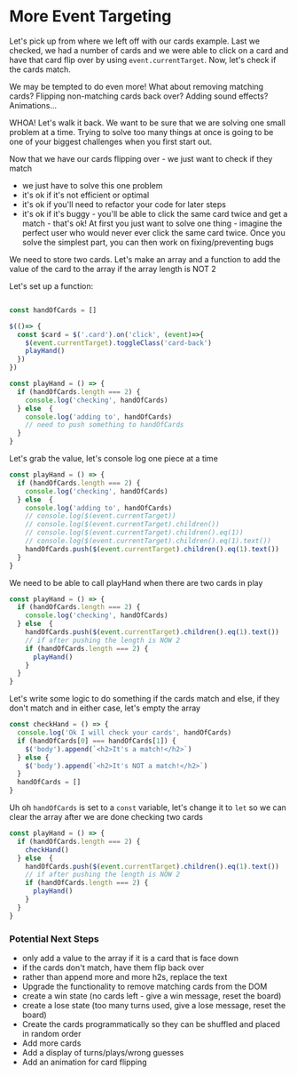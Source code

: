 
# More Event Targeting

Let's pick up from where we left off with our cards example. Last we checked, we had a number of cards and we were able to click on a card and have that card flip over by using `event.currentTarget`. Now, let's check if the cards match. 

We may be tempted to do even more! What about removing matching cards? Flipping non-matching cards back over? Adding sound effects? Animations...

WHOA! Let's walk it back. We want to be sure that we are solving one small problem at a time. Trying to solve too many things at once is going to be one of your biggest challenges when you first start out.

Now that we have our cards flipping over - we just want to check if they match

- we just have to solve this one problem
- it's ok if it's not efficient or optimal
- it's ok if you'll need to refactor your code for later steps
- it's ok if it's buggy - you'll be able to click the same card twice and get a match - that's ok! At first you just want to solve one thing - imagine the perfect user who would never ever click the same card twice. Once you solve the simplest part, you can then work on fixing/preventing bugs

We need to store two cards. Let's make an array and a function to add the value of the card to the array if the array length is NOT 2

Let's set up a function:

```js

const handOfCards = []

$(()=> {
  const $card = $('.card').on('click', (event)=>{
    $(event.currentTarget).toggleClass('card-back')
    playHand()
  })
})

const playHand = () => {
  if (handOfCards.length === 2) {
    console.log('checking', handOfCards)
  } else  {
    console.log('adding to', handOfCards)
    // need to push something to handOfCards
  }
}
```

Let's grab the value, let's console log one piece at a time

```js
const playHand = () => {
  if (handOfCards.length === 2) {
    console.log('checking', handOfCards)
  } else  {
    console.log('adding to', handOfCards)
    // console.log($(event.currentTarget))
    // console.log($(event.currentTarget).children())
    // console.log($(event.currentTarget).children().eq(1))
    // console.log($(event.currentTarget).children().eq(1).text())
    handOfCards.push($(event.currentTarget).children().eq(1).text())
  }
}
```

We need to be able to call playHand when there are two cards in play


```js
const playHand = () => {
  if (handOfCards.length === 2) {
    console.log('checking', handOfCards)
  } else  {
    handOfCards.push($(event.currentTarget).children().eq(1).text())
    // if after pushing the length is NOW 2
    if (handOfCards.length === 2) {
      playHand()
    }
  }
}
```

Let's write some logic to do something if the cards match and else, if they don't match and in either case, let's empty the array


```js
const checkHand = () => {
  console.log('Ok I will check your cards', handOfCards)
  if (handOfCards[0] === handOfCards[1]) {
    $('body').append(`<h2>It's a match!</h2>`)
  } else {
    $('body').append(`<h2>It's NOT a match!</h2>`)
  }
  handOfCards = []
}
```
Uh oh `handOfCards` is set to a `const` variable, let's change it to `let` so we can clear the array after we are done checking two cards

```js
const playHand = () => {
  if (handOfCards.length === 2) {
    checkHand()
  } else  {
    handOfCards.push($(event.currentTarget).children().eq(1).text())
    // if after pushing the length is NOW 2
    if (handOfCards.length === 2) {
      playHand()
    }
  }
}
```

### Potential Next Steps

- only add a value to the array if it is a card that is face down
- if the cards don't match, have them flip back over
- rather than append more and more h2s, replace the text
- Upgrade the functionality to remove matching cards from the DOM
- create a win state (no cards left - give a win message, reset the board)
- create a lose state (too many turns used, give a lose message, reset the board)
- Create the cards programmatically so they can be shuffled and placed in random order
- Add more cards
- Add a display of turns/plays/wrong guesses
- Add an animation for card flipping
